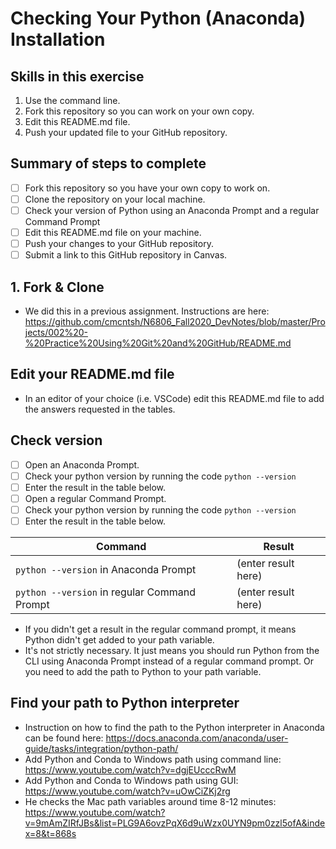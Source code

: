 # Checking Your Python (Anaconda) Installation

## Skills in this exercise

1. Use the command line.
2. Fork this repository so you can work on your own copy.
3. Edit this README.md file.
4. Push your updated file to your GitHub repository.

## Summary of steps to complete

- [ ] Fork this repository so you have your own copy to work on.
- [ ] Clone the repository on your local machine. 
- [ ] Check your version of Python using an Anaconda Prompt and a regular Command Prompt
- [ ] Edit this README.md file on your machine.
- [ ] Push your changes to your GitHub repository.
- [ ] Submit a link to this GitHub repository in Canvas.

## 1. Fork & Clone

* We did this in a previous assignment. Instructions are here: https://github.com/cmcntsh/N6806_Fall2020_DevNotes/blob/master/Projects/002%20-%20Practice%20Using%20Git%20and%20GitHub/README.md

## Edit your README.md file

* In an editor of your choice (i.e. VSCode) edit this README.md file to add the answers requested in the tables.

## Check version

* [ ] Open an Anaconda Prompt.
* [ ] Check your python version by running the code `python --version`
* [ ] Enter the result in the table below.
* [ ] Open a regular Command Prompt.
* [ ] Check your python version by running the code `python --version`
* [ ] Enter the result in the table below.

|   Command   |         Result          |
|     ---     |           ---           |
|`python --version` in Anaconda Prompt         |(enter result here)|
|`python --version` in regular Command Prompt  |(enter result here)|

* If you didn't get a result in the regular command prompt, it means Python didn't get added to your path variable.
* It's not strictly necessary. It just means you should run Python from the CLI using Anaconda Prompt instead of a regular command prompt. Or you need to add the path to Python to your path variable.

## Find your path to Python interpreter

* Instruction on how to find the path to the Python interpreter in Anaconda can be found here: https://docs.anaconda.com/anaconda/user-guide/tasks/integration/python-path/
* Add Python and Conda to Windows path using command line: https://www.youtube.com/watch?v=dgjEUcccRwM
* Add Python and Conda to Windows path using GUI: https://www.youtube.com/watch?v=uOwCiZKj2rg
* He checks the Mac path variables around time 8-12 minutes: https://www.youtube.com/watch?v=9mAmZIRfJBs&list=PLG9A6ovzPqX6d9uWzx0UYN9pm0zzl5ofA&index=8&t=868s
